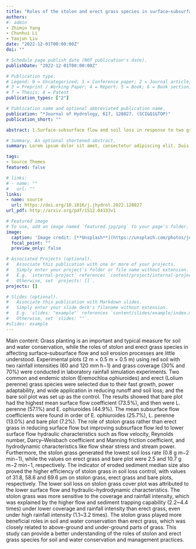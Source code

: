 ```yaml
---
title: "Roles of the stolon and erect grass species in surface–subsurface flow generation and red soil loss"
authors:
#- admin
- Zhimin Yang
- Chunhui Li
- Yaojun Liu
date: "2022-12-01T00:00:00Z"
doi: ""

# Schedule page publish date (NOT publication's date).
publishDate: "2022-12-01T00:00:00Z"

# Publication type.
# Legend: 0 = Uncategorized; 1 = Conference paper; 2 = Journal article;
# 3 = Preprint / Working Paper; 4 = Report; 5 = Book; 6 = Book section;
# 7 = Thesis; 8 = Patent
publication_types: ["2"]

# Publication name and optional abbreviated publication name.
publication: "*Journal of Hydrology, 617, 128827. (SCI&Q1&TOP)"
publication_short: ""

abstract: 1.Surface-subsurface flow and soil loss in response to two grass species were revealed.2.Stolon grass was more effective than erect grass in reducing soil loss.3.Hydraulic and hydrodynamic characteristics were affected by various grass treatments.4.The above- and under-ground parts of grass contributed to controlling soil erosion.

# Summary. An optional shortened abstract.
summary: Lorem ipsum dolor sit amet, consectetur adipiscing elit. Duis posuere tellus ac convallis placerat. Proin tincidunt magna sed ex sollicitudin condimentum.

tags:
- Source Themes
featured: false

# links:
# - name: ""
#   url: ""
links: 
- name: source
  url: https://doi.org/10.1016/j.jhydrol.2022.128827
url_pdf: http://arxiv.org/pdf/1512.04133v1

# Featured image
# To use, add an image named `featured.jpg/png` to your page's folder. 
image:
  caption: 'Image credit: [**Unsplash**](https://unsplash.com/photos/jdD8gXaTZsc)'
  focal_point: ""
  preview_only: false

# Associated Projects (optional).
#   Associate this publication with one or more of your projects.
#   Simply enter your project's folder or file name without extension.
#   E.g. `internal-project` references `content/project/internal-project/index.md`.
#   Otherwise, set `projects: []`.
projects: []

# Slides (optional).
#   Associate this publication with Markdown slides.
#   Simply enter your slide deck's filename without extension.
#   E.g. `slides: "example"` references `content/slides/example/index.md`.
#   Otherwise, set `slides: ""`.
#slides: example
---
```




Main content:
Grass planting is an important and typical measure for soil and water conservation, while the roles of stolon and erect grass species in affecting surface–subsurface flow and soil erosion processes are little understood. Experimental plots (2 m × 0.5 m × 0.5 m) using red soil with two rainfall intensities (60 and 120 mm h−1) and grass coverage (30% and 70%) were conducted in laboratory rainfall simulation experiments. Two common and endemic stolon (Eremochloa ophiuroides) and erect (Lolium perenne) grass species were selected due to their fast growth, power adaptability, and wide application in reducing runoff and soil loss; and the bare soil plot was set up as the control. The results showed that bare plot had the highest mean surface flow coefficient (73.5%), and then were L. perenne (57.1%) and E. ophiuroides (44.9%). The mean subsurface flow coefficients were found in order of E. ophiuroides (25.7%), L. perenne (13.0%) and bare plot (7.2%). The role of stolon grass rather than erect grass in reducing surface flow but improving subsurface flow led to lower surface flow hydraulic characteristics such as flow velocity, Reynolds number, Darcy–Weisbach coefficient and Manning friction coefficient, and hydrodynamic characteristics like flow shear stress and stream power. Furthermore, the stolon grass generated the lowest soil loss rate (0.8 g m−2 min−1), while the values on erect grass and bare plot were 2.5 and 10.7 g m−2 min−1, respectively. The indicator of eroded sediment median size also proved the higher efficiency of stolon grass in soil loss control, with values of 31.8, 58.6 and 69.6 μm on stolon grass, erect grass and bare plots, respectively. The lower soil loss on stolon grass cover plot was attributed to the lower surface flow and hydraulic–hydrodynamic characteristics. The stolon grass was more sensitive to the coverage and rainfall intensity, which was explained by the higher flow and sediment trapping capability (2.2~4.4 times) under lower coverage and rainfall intensity than erect grass, even under high rainfall intensity (1.1~3.2 times). The stolon grass played more beneficial roles in soil and water conservation than erect grass, which was closely related to above-ground and under-ground parts of grass. This study can provide a better understanding of the roles of stolon and erect grass species for soil and water conservation and management practices.
